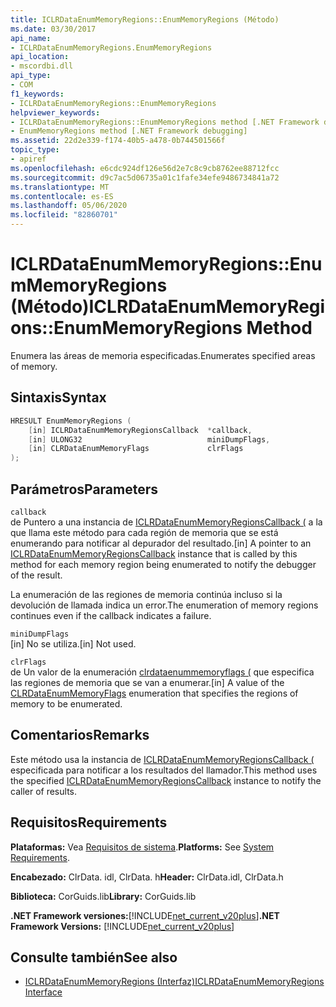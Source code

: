 ```yaml
---
title: ICLRDataEnumMemoryRegions::EnumMemoryRegions (Método)
ms.date: 03/30/2017
api_name:
- ICLRDataEnumMemoryRegions.EnumMemoryRegions
api_location:
- mscordbi.dll
api_type:
- COM
f1_keywords:
- ICLRDataEnumMemoryRegions::EnumMemoryRegions
helpviewer_keywords:
- ICLRDataEnumMemoryRegions::EnumMemoryRegions method [.NET Framework debugging]
- EnumMemoryRegions method [.NET Framework debugging]
ms.assetid: 22d2e339-f174-40b5-a478-0b744501566f
topic_type:
- apiref
ms.openlocfilehash: e6cdc924df126e56d2e7c8c9cb8762ee88712fcc
ms.sourcegitcommit: d9c7ac5d06735a01c1fafe34efe9486734841a72
ms.translationtype: MT
ms.contentlocale: es-ES
ms.lasthandoff: 05/06/2020
ms.locfileid: "82860701"
---
```

# <a name="iclrdataenummemoryregionsenummemoryregions-method"></a><span data-ttu-id="db7d7-102">ICLRDataEnumMemoryRegions::EnumMemoryRegions (Método)</span><span class="sxs-lookup"><span data-stu-id="db7d7-102">ICLRDataEnumMemoryRegions::EnumMemoryRegions Method</span></span>
<span data-ttu-id="db7d7-103">Enumera las áreas de memoria especificadas.</span><span class="sxs-lookup"><span data-stu-id="db7d7-103">Enumerates specified areas of memory.</span></span>  
  
## <a name="syntax"></a><span data-ttu-id="db7d7-104">Sintaxis</span><span class="sxs-lookup"><span data-stu-id="db7d7-104">Syntax</span></span>  
  
```cpp  
HRESULT EnumMemoryRegions (  
    [in] ICLRDataEnumMemoryRegionsCallback  *callback,  
    [in] ULONG32                            miniDumpFlags,  
    [in] CLRDataEnumMemoryFlags             clrFlags  
);  
```  
  
## <a name="parameters"></a><span data-ttu-id="db7d7-105">Parámetros</span><span class="sxs-lookup"><span data-stu-id="db7d7-105">Parameters</span></span>  
 `callback`  
 <span data-ttu-id="db7d7-106">de Puntero a una instancia de [ICLRDataEnumMemoryRegionsCallback (](iclrdataenummemoryregionscallback-interface.md) a la que llama este método para cada región de memoria que se está enumerando para notificar al depurador del resultado.</span><span class="sxs-lookup"><span data-stu-id="db7d7-106">[in] A pointer to an [ICLRDataEnumMemoryRegionsCallback](iclrdataenummemoryregionscallback-interface.md) instance that is called by this method for each memory region being enumerated to notify the debugger of the result.</span></span>  
  
 <span data-ttu-id="db7d7-107">La enumeración de las regiones de memoria continúa incluso si la devolución de llamada indica un error.</span><span class="sxs-lookup"><span data-stu-id="db7d7-107">The enumeration of memory regions continues even if the callback indicates a failure.</span></span>  
  
 `miniDumpFlags`  
 <span data-ttu-id="db7d7-108">[in] No se utiliza.</span><span class="sxs-lookup"><span data-stu-id="db7d7-108">[in] Not used.</span></span>  
  
 `clrFlags`  
 <span data-ttu-id="db7d7-109">de Un valor de la enumeración [clrdataenummemoryflags (](clrdataenummemoryflags-enumeration.md) que especifica las regiones de memoria que se van a enumerar.</span><span class="sxs-lookup"><span data-stu-id="db7d7-109">[in] A value of the [CLRDataEnumMemoryFlags](clrdataenummemoryflags-enumeration.md) enumeration that specifies the regions of memory to be enumerated.</span></span>  
  
## <a name="remarks"></a><span data-ttu-id="db7d7-110">Comentarios</span><span class="sxs-lookup"><span data-stu-id="db7d7-110">Remarks</span></span>  
 <span data-ttu-id="db7d7-111">Este método usa la instancia de [ICLRDataEnumMemoryRegionsCallback (](iclrdataenummemoryregionscallback-interface.md) especificada para notificar a los resultados del llamador.</span><span class="sxs-lookup"><span data-stu-id="db7d7-111">This method uses the specified [ICLRDataEnumMemoryRegionsCallback](iclrdataenummemoryregionscallback-interface.md) instance to notify the caller of results.</span></span>  
  
## <a name="requirements"></a><span data-ttu-id="db7d7-112">Requisitos</span><span class="sxs-lookup"><span data-stu-id="db7d7-112">Requirements</span></span>  
 <span data-ttu-id="db7d7-113">**Plataformas:** Vea [Requisitos de sistema](../../get-started/system-requirements.md).</span><span class="sxs-lookup"><span data-stu-id="db7d7-113">**Platforms:** See [System Requirements](../../get-started/system-requirements.md).</span></span>  
  
 <span data-ttu-id="db7d7-114">**Encabezado:** ClrData. idl, ClrData. h</span><span class="sxs-lookup"><span data-stu-id="db7d7-114">**Header:** ClrData.idl, ClrData.h</span></span>  
  
 <span data-ttu-id="db7d7-115">**Biblioteca:** CorGuids.lib</span><span class="sxs-lookup"><span data-stu-id="db7d7-115">**Library:** CorGuids.lib</span></span>  
  
 <span data-ttu-id="db7d7-116">**.NET Framework versiones:**[!INCLUDE[net_current_v20plus](../../../../includes/net-current-v20plus-md.md)]</span><span class="sxs-lookup"><span data-stu-id="db7d7-116">**.NET Framework Versions:** [!INCLUDE[net_current_v20plus](../../../../includes/net-current-v20plus-md.md)]</span></span>  
  
## <a name="see-also"></a><span data-ttu-id="db7d7-117">Consulte también</span><span class="sxs-lookup"><span data-stu-id="db7d7-117">See also</span></span>

- [<span data-ttu-id="db7d7-118">ICLRDataEnumMemoryRegions (Interfaz)</span><span class="sxs-lookup"><span data-stu-id="db7d7-118">ICLRDataEnumMemoryRegions Interface</span></span>](iclrdataenummemoryregions-interface.md)
